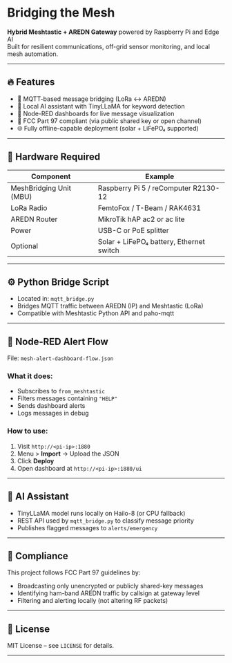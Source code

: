 
# Bridging the Mesh

**Hybrid Meshtastic + AREDN Gateway** powered by Raspberry Pi and Edge AI  
Built for resilient communications, off-grid sensor monitoring, and local mesh automation.

---

## 🔥 Features

- 🔄 MQTT-based message bridging (LoRa ↔ AREDN)
- 🧠 Local AI assistant with TinyLLaMA for keyword detection
- 🧰 Node-RED dashboards for live message visualization
- 📡 FCC Part 97 compliant (via public shared key or open channel)
- 🌐 Fully offline-capable deployment (solar + LiFePO₄ supported)

---

## 🧱 Hardware Required

| Component | Example |
|----------|--------|
| MeshBridging Unit (MBU) | Raspberry Pi 5 / reComputer R2130-12 |
| LoRa Radio | FemtoFox / T-Beam / RAK4631 |
| AREDN Router | MikroTik hAP ac2 or ac lite |
| Power | USB-C or PoE splitter |
| Optional | Solar + LiFePO₄ battery, Ethernet switch |

---

## ⚙️ Python Bridge Script

- Located in: `mqtt_bridge.py`
- Bridges MQTT traffic between AREDN (IP) and Meshtastic (LoRa)
- Compatible with Meshtastic Python API and paho-mqtt

---

## 🧰 Node-RED Alert Flow

File: `mesh-alert-dashboard-flow.json`

### What it does:
- Subscribes to `from_meshtastic`
- Filters messages containing `"HELP"`
- Sends dashboard alerts
- Logs messages in debug

### How to use:
1. Visit `http://<pi-ip>:1880`
2. Menu > **Import** → Upload the JSON
3. Click **Deploy**
4. Open dashboard at `http://<pi-ip>:1880/ui`

---

## 🤖 AI Assistant

- TinyLLaMA model runs locally on Hailo-8 (or CPU fallback)
- REST API used by `mqtt_bridge.py` to classify message priority
- Publishes flagged messages to `alerts/emergency`

---

## 🔐 Compliance

This project follows FCC Part 97 guidelines by:
- Broadcasting only unencrypted or publicly shared-key messages
- Identifying ham-band AREDN traffic by callsign at gateway level
- Filtering and alerting locally (not altering RF packets)

---

## 📄 License

MIT License – see `LICENSE` for details.

---
